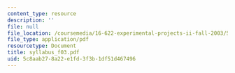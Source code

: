 ```yaml
---
content_type: resource
description: ''
file: null
file_location: /coursemedia/16-622-experimental-projects-ii-fall-2003/5c8aab278a22e1fd3f3b1df51d467496_syllabus_f03.pdf
file_type: application/pdf
resourcetype: Document
title: syllabus_f03.pdf
uid: 5c8aab27-8a22-e1fd-3f3b-1df51d467496
---
```

